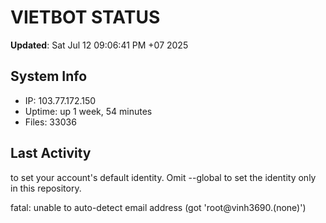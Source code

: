 # VIETBOT STATUS
**Updated**: Sat Jul 12 09:06:41 PM +07 2025

## System Info
- IP: 103.77.172.150
- Uptime: up 1 week, 54 minutes
- Files: 33036

## Last Activity

to set your account's default identity.
Omit --global to set the identity only in this repository.

fatal: unable to auto-detect email address (got 'root@vinh3690.(none)')
